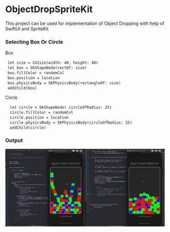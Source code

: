 # ObjectDropSpriteKit
This project can be used for implementation of Object Dropping with help of SwiftUI and SpriteKit

### Selecting Box Or Circle

Box
```
 let size = CGSize(width: 40, height: 40)
 let box = SKShapeNode(rectOf: size)
 box.fillColor = randomCol
 box.position = location
 box.physicsBody = SKPhysicsBody(rectangleOf: size)
 addChild(box)
```


Circle 
```
  let circle = SKShapeNode( circleOfRadius: 25)
  circle.fillColor = randomCol
  circle.position = location
  circle.physicsBody = SKPhysicsBody(circleOfRadius: 25)
  addChild(circle)
```


### Output
![Image of Output](https://github.com/TheAppWizard/ObjectDropSpriteKit/blob/main/objectdrop.png)


